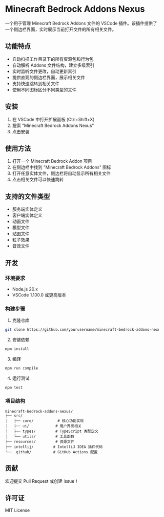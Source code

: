 # Minecraft Bedrock Addons Nexus

一个用于管理 Minecraft Bedrock Addons 文件的 VSCode 插件。该插件提供了一个侧边栏界面，实时展示当前打开文件的所有相关文件。

## 功能特点

- 自动扫描工作目录下的所有资源包和行为包
- 自动解析 Addons 文件结构，建立多级索引
- 实时监听文件更改，自动更新索引
- 提供直观的侧边栏界面，展示相关文件
- 支持快速跳转到相关文件
- 使用不同图标区分不同类型的文件

## 安装

1. 在 VSCode 中打开扩展面板 (Ctrl+Shift+X)
2. 搜索 "Minecraft Bedrock Addons Nexus"
3. 点击安装

## 使用方法

1. 打开一个 Minecraft Bedrock Addon 项目
2. 在侧边栏中找到 "Minecraft Bedrock Addons" 图标
3. 打开任意实体文件，侧边栏将自动显示所有相关文件
4. 点击相关文件可以快速跳转

## 支持的文件类型

- 服务端实体定义
- 客户端实体定义
- 动画文件
- 模型文件
- 贴图文件
- 粒子效果
- 音效文件

## 开发

### 环境要求

- Node.js 20.x
- VSCode 1.100.0 或更高版本

### 构建步骤

1. 克隆仓库
```bash
git clone https://github.com/yourusername/minecraft-bedrock-addons-nexus.git
```

2. 安装依赖
```bash
npm install
```

3. 编译
```bash
npm run compile
```

4. 运行测试
```bash
npm test
```

### 项目结构

```
minecraft-bedrock-addons-nexus/
├── src/
│   ├── core/           # 核心功能实现
│   ├── ui/            # 用户界面相关
│   ├── types/         # TypeScript 类型定义
│   └── utils/         # 工具函数
├── resources/         # 资源文件
├── intellij/         # IntelliJ IDEA 插件代码
└── .github/          # GitHub Actions 配置
```

## 贡献

欢迎提交 Pull Request 或创建 Issue！

## 许可证

MIT License
